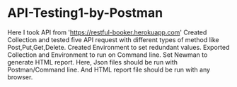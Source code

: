 # API-Testing1-by-Postman
Here I took API from 'https://restful-booker.herokuapp.com'
Created Collection and tested five API request with different types of method like Post,Put,Get,Delete.
Created Environment to set redundant values.
Exported Collection and Environment to run on Command line.
Set Newman to generate HTML report.
Here, Json files should be run with Postman/Command line.
And HTML report file should be run with any browser.

